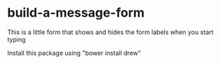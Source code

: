 build-a-message-form
====================

This is a little form that shows and hides the form labels when you start typing

Install this package using "bower install drew"
